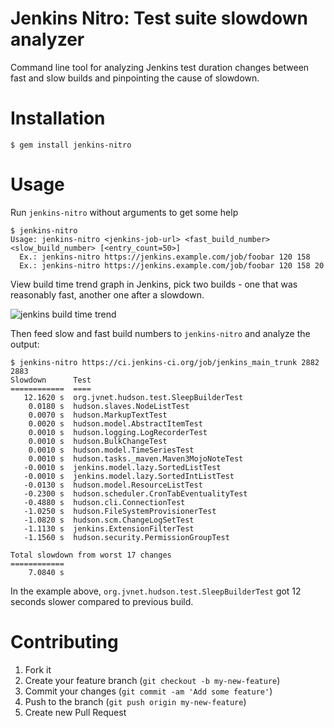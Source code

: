 Jenkins Nitro: Test suite slowdown analyzer
===================================================

Command line tool for analyzing Jenkins test duration changes between fast and slow builds and pinpointing the cause of slowdown.

Installation
============

```console
$ gem install jenkins-nitro
```

Usage
=====

Run `jenkins-nitro` without arguments to get some help

```console
$ jenkins-nitro
Usage: jenkins-nitro <jenkins-job-url> <fast_build_number> <slow_build_number> [<entry_count=50>]
  Ex.: jenkins-nitro https://jenkins.example.com/job/foobar 120 158
  Ex.: jenkins-nitro https://jenkins.example.com/job/foobar 120 158 20
```

View build time trend graph in Jenkins, pick two builds - one that was reasonably fast, another one after a slowdown.

![jenkins build time trend](https://dl.dropboxusercontent.com/u/176100/opensource/jenkins-nitro.png)

Then feed slow and fast build numbers to `jenkins-nitro` and analyze the output:

```console
$ jenkins-nitro https://ci.jenkins-ci.org/job/jenkins_main_trunk 2882 2883
Slowdown      Test
============  ====
   12.1620 s  org.jvnet.hudson.test.SleepBuilderTest
    0.0180 s  hudson.slaves.NodeListTest
    0.0070 s  hudson.MarkupTextTest
    0.0020 s  hudson.model.AbstractItemTest
    0.0010 s  hudson.logging.LogRecorderTest
    0.0010 s  hudson.BulkChangeTest
    0.0010 s  hudson.model.TimeSeriesTest
    0.0010 s  hudson.tasks._maven.Maven3MojoNoteTest
   -0.0010 s  jenkins.model.lazy.SortedListTest
   -0.0010 s  jenkins.model.lazy.SortedIntListTest
   -0.0130 s  hudson.model.ResourceListTest
   -0.2300 s  hudson.scheduler.CronTabEventualityTest
   -0.4880 s  hudson.cli.ConnectionTest
   -1.0250 s  hudson.FileSystemProvisionerTest
   -1.0820 s  hudson.scm.ChangeLogSetTest
   -1.1130 s  jenkins.ExtensionFilterTest
   -1.1560 s  hudson.security.PermissionGroupTest

Total slowdown from worst 17 changes
============
    7.0840 s
```

In the example above, `org.jvnet.hudson.test.SleepBuilderTest` got 12 seconds slower compared to previous build.


Contributing
============

1. Fork it
2. Create your feature branch (`git checkout -b my-new-feature`)
3. Commit your changes (`git commit -am 'Add some feature'`)
4. Push to the branch (`git push origin my-new-feature`)
5. Create new Pull Request
